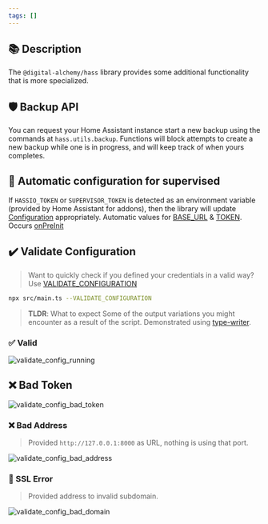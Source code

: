 ```yaml
---
tags: []
---
```

## 📚 Description

The `@digital-alchemy/hass` library provides some additional functionality that is more specialized.

## 🛡 Backup API

You can request your Home Assistant instance start a new backup using the commands at `hass.utils.backup`. Functions will block attempts to create a new backup while one is in progress, and will keep track of when yours completes.

## 🔧 Automatic configuration for supervised

If `HASSIO_TOKEN` or `SUPERVISOR_TOKEN` is detected as an environment variable (provided by Home Assistant for addons), then the library will update [Configuration](/core/configuration) appropriately. Automatic values for [BASE_URL](/home-automation/hass/config/BASE_URL) & [TOKEN](/home-automation/hass/config/TOKEN). Occurs [onPreInit](/core/lifecycle/onPreInit)

## ✔️ Validate Configuration

> Want to quickly check if you defined your credentials in a valid way? Use [VALIDATE_CONFIGURATION](/home-automation/hass/config/VALIDATE_CONFIGURATION)
```bash
npx src/main.ts --VALIDATE_CONFIGURATION
```

> **TLDR**: What to expect
> Some of the output variations you might encounter as a result of the script. Demonstrated using [type-writer](/home-automation/type-writer).

### ✅ Valid

![validate_config_running](/img/validate_config_running.png)

## ❌ Bad Token

![validate_config_bad_token](/img/validate_config_bad_token.png)

### ❌ Bad Address

> Provided `http://127.0.0.1:8000` as URL, nothing is using that port.

![validate_config_bad_address](/img/validate_config_bad_address.png)

### 🔐 SSL Error

> Provided address to invalid subdomain.

![validate_config_bad_domain](/img/validate_config_bad_domain.png)
